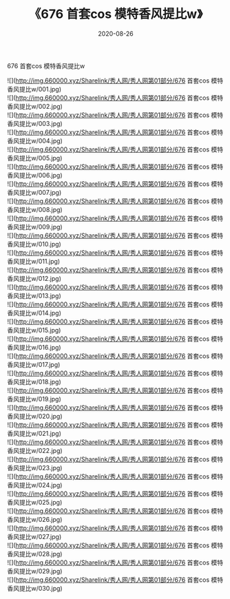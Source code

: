 ﻿---
layout: post
title:  《676 首套cos 模特香风提比w》
date:   2020-08-26
img: http://img.660000.xyz/Sharelink/秀人网/秀人网第01部分/676 首套cos 模特香风提比w/000.jpg
categories: [美女, 清纯, 唯美]
---

676 首套cos 模特香风提比w

  ![](http://img.660000.xyz/Sharelink/秀人网/秀人网第01部分/676 首套cos 模特香风提比w/001.jpg) <br> ![](http://img.660000.xyz/Sharelink/秀人网/秀人网第01部分/676 首套cos 模特香风提比w/002.jpg) <br> ![](http://img.660000.xyz/Sharelink/秀人网/秀人网第01部分/676 首套cos 模特香风提比w/003.jpg) <br> ![](http://img.660000.xyz/Sharelink/秀人网/秀人网第01部分/676 首套cos 模特香风提比w/004.jpg) <br> ![](http://img.660000.xyz/Sharelink/秀人网/秀人网第01部分/676 首套cos 模特香风提比w/005.jpg) <br> ![](http://img.660000.xyz/Sharelink/秀人网/秀人网第01部分/676 首套cos 模特香风提比w/006.jpg) <br> ![](http://img.660000.xyz/Sharelink/秀人网/秀人网第01部分/676 首套cos 模特香风提比w/007.jpg) <br> ![](http://img.660000.xyz/Sharelink/秀人网/秀人网第01部分/676 首套cos 模特香风提比w/008.jpg) <br> ![](http://img.660000.xyz/Sharelink/秀人网/秀人网第01部分/676 首套cos 模特香风提比w/009.jpg) <br> ![](http://img.660000.xyz/Sharelink/秀人网/秀人网第01部分/676 首套cos 模特香风提比w/010.jpg) <br> ![](http://img.660000.xyz/Sharelink/秀人网/秀人网第01部分/676 首套cos 模特香风提比w/011.jpg) <br> ![](http://img.660000.xyz/Sharelink/秀人网/秀人网第01部分/676 首套cos 模特香风提比w/012.jpg) <br> ![](http://img.660000.xyz/Sharelink/秀人网/秀人网第01部分/676 首套cos 模特香风提比w/013.jpg) <br> ![](http://img.660000.xyz/Sharelink/秀人网/秀人网第01部分/676 首套cos 模特香风提比w/014.jpg) <br> ![](http://img.660000.xyz/Sharelink/秀人网/秀人网第01部分/676 首套cos 模特香风提比w/015.jpg) <br> ![](http://img.660000.xyz/Sharelink/秀人网/秀人网第01部分/676 首套cos 模特香风提比w/016.jpg) <br> ![](http://img.660000.xyz/Sharelink/秀人网/秀人网第01部分/676 首套cos 模特香风提比w/017.jpg) <br> ![](http://img.660000.xyz/Sharelink/秀人网/秀人网第01部分/676 首套cos 模特香风提比w/018.jpg) <br> ![](http://img.660000.xyz/Sharelink/秀人网/秀人网第01部分/676 首套cos 模特香风提比w/019.jpg) <br> ![](http://img.660000.xyz/Sharelink/秀人网/秀人网第01部分/676 首套cos 模特香风提比w/020.jpg) <br> ![](http://img.660000.xyz/Sharelink/秀人网/秀人网第01部分/676 首套cos 模特香风提比w/021.jpg) <br> ![](http://img.660000.xyz/Sharelink/秀人网/秀人网第01部分/676 首套cos 模特香风提比w/022.jpg) <br> ![](http://img.660000.xyz/Sharelink/秀人网/秀人网第01部分/676 首套cos 模特香风提比w/023.jpg) <br> ![](http://img.660000.xyz/Sharelink/秀人网/秀人网第01部分/676 首套cos 模特香风提比w/024.jpg) <br> ![](http://img.660000.xyz/Sharelink/秀人网/秀人网第01部分/676 首套cos 模特香风提比w/025.jpg) <br> ![](http://img.660000.xyz/Sharelink/秀人网/秀人网第01部分/676 首套cos 模特香风提比w/026.jpg) <br> ![](http://img.660000.xyz/Sharelink/秀人网/秀人网第01部分/676 首套cos 模特香风提比w/027.jpg) <br> ![](http://img.660000.xyz/Sharelink/秀人网/秀人网第01部分/676 首套cos 模特香风提比w/028.jpg) <br> ![](http://img.660000.xyz/Sharelink/秀人网/秀人网第01部分/676 首套cos 模特香风提比w/029.jpg) <br> ![](http://img.660000.xyz/Sharelink/秀人网/秀人网第01部分/676 首套cos 模特香风提比w/030.jpg) <br>